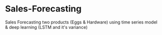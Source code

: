 # Sales-Forecasting
Sales Forecasting two products (Eggs &amp; Hardware) using time series model &amp; deep learning (LSTM and it's variance)
